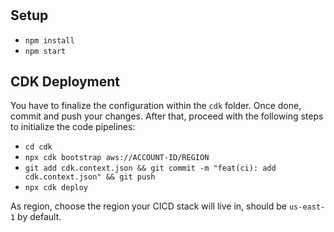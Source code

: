 # 

## Setup

- `npm install`
- `npm start`

## CDK Deployment

You have to finalize the configuration within the `cdk` folder. Once done, commit and push your changes. After that,
proceed with the following steps to initialize the code pipelines:

- `cd cdk`
- `npx cdk bootstrap aws://ACCOUNT-ID/REGION` 
- `git add cdk.context.json && git commit -m "feat(ci): add cdk.context.json" && git push`
- `npx cdk deploy`

As region, choose the region your CICD stack will live in, should be `us-east-1` by default.

